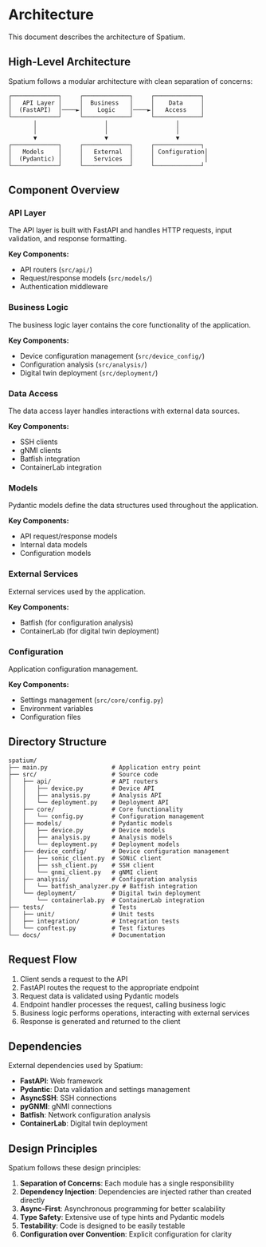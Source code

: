 # Architecture

This document describes the architecture of Spatium.

## High-Level Architecture

Spatium follows a modular architecture with clean separation of concerns:

```
┌─────────────┐     ┌─────────────┐     ┌─────────────┐
│   API Layer │     │  Business   │     │    Data     │
│  (FastAPI)  │────►│    Logic    │────►│   Access    │
└─────────────┘     └─────────────┘     └─────────────┘
       │                   │                   │
       │                   │                   │
       ▼                   ▼                   ▼
┌─────────────┐     ┌─────────────┐     ┌─────────────┐
│   Models    │     │   External  │     │ Configuration│
│  (Pydantic) │     │   Services  │     │              │
└─────────────┘     └─────────────┘     └─────────────┘
```

## Component Overview

### API Layer

The API layer is built with FastAPI and handles HTTP requests, input validation, and response formatting.

**Key Components:**
- API routers (`src/api/`)
- Request/response models (`src/models/`)
- Authentication middleware

### Business Logic

The business logic layer contains the core functionality of the application.

**Key Components:**
- Device configuration management (`src/device_config/`)
- Configuration analysis (`src/analysis/`)
- Digital twin deployment (`src/deployment/`)

### Data Access

The data access layer handles interactions with external data sources.

**Key Components:**
- SSH clients
- gNMI clients
- Batfish integration
- ContainerLab integration

### Models

Pydantic models define the data structures used throughout the application.

**Key Components:**
- API request/response models
- Internal data models
- Configuration models

### External Services

External services used by the application.

**Key Components:**
- Batfish (for configuration analysis)
- ContainerLab (for digital twin deployment)

### Configuration

Application configuration management.

**Key Components:**
- Settings management (`src/core/config.py`)
- Environment variables
- Configuration files

## Directory Structure

```
spatium/
├── main.py                  # Application entry point
├── src/                     # Source code
│   ├── api/                 # API routers
│   │   ├── device.py        # Device API
│   │   ├── analysis.py      # Analysis API
│   │   └── deployment.py    # Deployment API
│   ├── core/                # Core functionality
│   │   └── config.py        # Configuration management
│   ├── models/              # Pydantic models
│   │   ├── device.py        # Device models
│   │   ├── analysis.py      # Analysis models
│   │   └── deployment.py    # Deployment models
│   ├── device_config/       # Device configuration management
│   │   ├── sonic_client.py  # SONiC client
│   │   ├── ssh_client.py    # SSH client
│   │   └── gnmi_client.py   # gNMI client
│   ├── analysis/            # Configuration analysis
│   │   └── batfish_analyzer.py # Batfish integration
│   └── deployment/          # Digital twin deployment
│       └── containerlab.py  # ContainerLab integration
├── tests/                   # Tests
│   ├── unit/                # Unit tests
│   ├── integration/         # Integration tests
│   └── conftest.py          # Test fixtures
└── docs/                    # Documentation
```

## Request Flow

1. Client sends a request to the API
2. FastAPI routes the request to the appropriate endpoint
3. Request data is validated using Pydantic models
4. Endpoint handler processes the request, calling business logic
5. Business logic performs operations, interacting with external services
6. Response is generated and returned to the client

## Dependencies

External dependencies used by Spatium:

- **FastAPI**: Web framework
- **Pydantic**: Data validation and settings management
- **AsyncSSH**: SSH connections
- **pyGNMI**: gNMI connections
- **Batfish**: Network configuration analysis
- **ContainerLab**: Digital twin deployment

## Design Principles

Spatium follows these design principles:

1. **Separation of Concerns**: Each module has a single responsibility
2. **Dependency Injection**: Dependencies are injected rather than created directly
3. **Async-First**: Asynchronous programming for better scalability
4. **Type Safety**: Extensive use of type hints and Pydantic models
5. **Testability**: Code is designed to be easily testable
6. **Configuration over Convention**: Explicit configuration for clarity